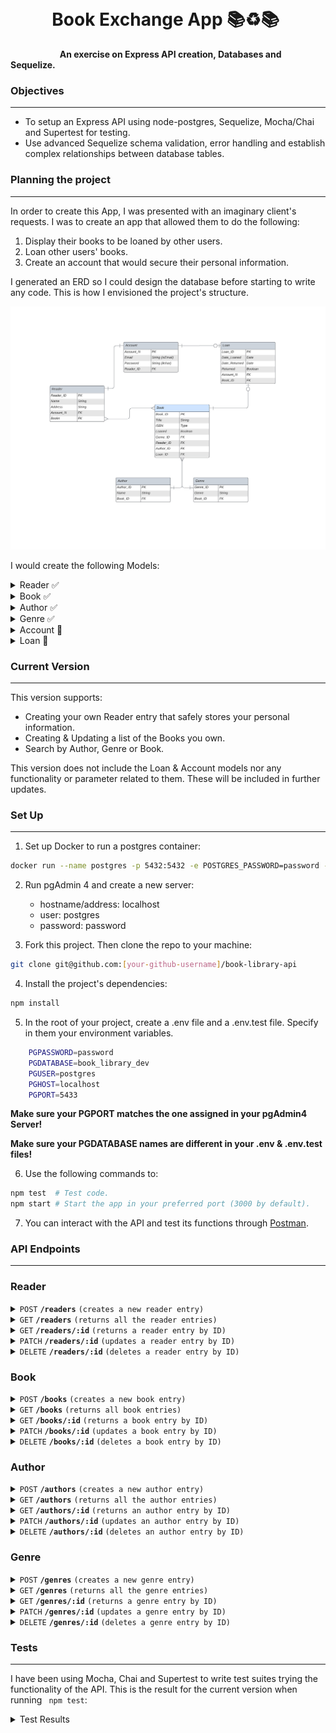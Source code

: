 &nbsp;

# &nbsp;&nbsp;&nbsp;&nbsp;&nbsp;&nbsp;&nbsp;&nbsp;&nbsp; Book Exchange App 📚♻️📚

&nbsp;&nbsp;&nbsp;&nbsp;&nbsp;&nbsp;&nbsp;&nbsp;&nbsp;&nbsp;&nbsp;&nbsp;&nbsp;&nbsp;&nbsp;&nbsp;&nbsp;&nbsp;&nbsp;&nbsp;**An exercise on Express API creation, Databases and Sequelize.**

### Objectives

---

- To setup an Express API using node-postgres, Sequelize, Mocha/Chai and Supertest for testing.
- Use advanced Sequelize schema validation, error handling and establish complex relationships between database tables.

### Planning the project

---

In order to create this App, I was presented with an imaginary client's requests. I was to create an app that allowed them to do the following:

1. Display their books to be loaned by other users.
2. Loan other users' books.
3. Create an account that would secure their personal information.

I generated an ERD so I could design the database before starting to write any code. This is how I envisioned the project's structure.

![](ERD.jpeg)

I would create the following Models:

<details>
 <summary>Reader ✅ </summary>

| param     | data type |
| --------- | --------- |
| Reader_ID | INT (PK)  |
| Name      | STRING    |
| Book_ID   | INT(FK)   |

**It will include the Book Model data of referenced entries.**

</details>

<details>
 <summary>Book ✅ </summary>

| param     | data type |
| --------- | --------- |
| Book_ID   | INT (PK)  |
| Title     | STRING    |
| ISBN      | STRING    |
| Loaned    | BOOLEAN   |
| Reader_ID | INT (FK)  |
| Genre_ID  | INT (FK)  |
| Author_ID | INT (FK)  |
| Loan_ID   | INT (FK)  |

**It will include the Reader, Genre and Author Model data of referenced entries.**

</details>

<details>
 <summary>Author ✅ </summary>

| param     | data type |
| --------- | --------- |
| Author_ID | INT (PK)  |
| Name      | STRING    |
| Book_ID   | INT (FK)  |

Author and Genre are individual models to support searches (by Author, Genre or Book) through the library.

</details>

<details>
 <summary>Genre ✅ </summary>
 
| param | data type |
|------|-------------|
| Genre_ID | INT (PK) |
| Genre | STRING |
| Book_ID | INT (FK)|

Author and Genre are individual models to support searches (by Author, Genre or Book) through the library.

</details>

<details>
 <summary>Account 🚧 </summary>

| param     | data type |
| --------- | --------- |
| Account_N | INT (PK)  |
| Email     | STRING    |
| Password  | STRING    |
| Reader_ID | INT (FK)  |

**STILL TO BE IMPLEMENTED**: <br/>
For now, Account data is stored in the Reader Model.

</details>

<details>
 <summary>Loan 🚧 </summary>

| param         | data type |
| ------------- | --------- |
| Loan_ID       | INT (PK)  |
| Date_Loaned   | DATE      |
| Date_Returned | DATE      |
| Returned      | BOOLEAN   |
| Account_N     | INT (FK)  |
| Book_ID       | INT (FK)  |

**STILL TO BE IMPLEMENTED**

</details>

### Current Version

---

This version supports:

- Creating your own Reader entry that safely stores your personal information.
- Creating & Updating a list of the Books you own.
- Search by Author, Genre or Book.

This version does not include the Loan & Account models nor any functionality or parameter related to them. These will be included in further updates.

### Set Up

---

1. Set up Docker to run a postgres container:

```bash
docker run --name postgres -p 5432:5432 -e POSTGRES_PASSWORD=password -d postgres
```

2. Run pgAdmin 4 and create a new server:

   - hostname/address: localhost
   - user: postgres
   - password: password

3. Fork this project. Then clone the repo to your machine:

```bash
git clone git@github.com:[your-github-username]/book-library-api
```

4. Install the project's dependencies:

```bash
npm install
```

5. In the root of your project, create a .env file and a .env.test file. Specify in them your environment variables.

```bash
    PGPASSWORD=password
    PGDATABASE=book_library_dev
    PGUSER=postgres
    PGHOST=localhost
    PGPORT=5433
```

**Make sure your PGPORT matches the one assigned in your pgAdmin4 Server!**

**Make sure your PGDATABASE names are different in your .env & .env.test files!**

6. Use the following commands to:

```bash
npm test  # Test code.
npm start # Start the app in your preferred port (3000 by default).
```

7. You can interact with the API and test its functions through [Postman](https://www.postman.com/).

### API Endpoints

---

### Reader

<details>
 <summary><code>POST</code> <code><b>/readers</b></code> <code>(creates a new reader entry)</code></summary>

#### Parameters and body content

> | Parameters | Body content                                                           |
> | ---------- | ---------------------------------------------------------------------- |
> | None       | Name [STRING], Email [STRING], Password [STRING](8 characters or more) |

#### Responses

> | code  | description                                                                           |
> | ----- | ------------------------------------------------------------------------------------- |
> | `201` | Successful operation                                                                  |
> | `400` | Content element empty, null, not unique, not the right format or not the right length |

</details>

<details>
 <summary><code>GET</code> <code><b>/readers</b></code> <code>(returns all the reader entries)</code></summary>

#### Parameters and body content

> | Parameters | Body content |
> | ---------- | ------------ |
> | None       | None         |

#### Responses

> | code  | description          |
> | ----- | -------------------- |
> | `200` | Successful operation |
> | `404` | Entry not found      |

</details>

<details>
 <summary><code>GET</code> <code><b>/readers/:id</b></code> <code>(returns a reader entry by ID)</code></summary>

#### Parameters and body content

> | Parameters  | Body content |
> | ----------- | ------------ |
> | `Reader_ID` | None         |

#### Responses

> | code  | description          |
> | ----- | -------------------- |
> | `200` | Successful operation |
> | `404` | Entry not found      |

</details>

<details>
 <summary><code>PATCH</code> <code><b>/readers/:id</b></code> <code>(updates a reader entry by ID)</code></summary>

#### Parameters and body content

> | Parameters  | Body content                                                           |
> | ----------- | ---------------------------------------------------------------------- |
> | `Reader_ID` | Name [STRING], Email [STRING], Password [STRING](8 characters or more) |

#### Responses

> | code  | description          |
> | ----- | -------------------- |
> | `200` | Successful operation |
> | `404` | Entry not found      |

</details>

<details>
 <summary><code>DELETE</code> <code><b>/readers/:id</b></code> <code>(deletes a reader entry by ID)</code></summary>

#### Parameters and body content

> | Parameters  | Body content |
> | ----------- | ------------ |
> | `Reader_ID` | None         |

#### Responses

> | code  | description          |
> | ----- | -------------------- |
> | `204` | Successful operation |
> | `404` | Entry not found      |

</details>

### Book

<details>

 <summary><code>POST</code> <code><b>/books</b></code> <code>(creates a new book entry)</code></summary>

#### Parameters and body content

> | Parameters | Body content. Required.                                                      |
> | ---------- | ---------------------------------------------------------------------------- |
> | None       | Title [STRING], ISBN [INT], Author_ID [INT], Genre_ID [INT], Reader_ID [INT] |

#### Responses

> | code  | description                               |
> | ----- | ----------------------------------------- |
> | `201` | Successful operation                      |
> | `400` | Content element empty, null or not unique |

</details>

<details>
 <summary><code>GET</code> <code><b>/books</b></code> <code>(returns all book entries)</code></summary>

#### Parameters and body content

> | Parameters | Body content |
> | ---------- | ------------ |
> | None       | None         |

#### Responses

> | code  | description          |
> | ----- | -------------------- |
> | `200` | Successful operation |
> | `404` | Entry not found      |

</details>

<details>
 <summary><code>GET</code> <code><b>/books/:id</b></code> <code>(returns a book entry by ID)</code></summary>

#### Parameters and body content

> | Parameters | Body content |
> | ---------- | ------------ |
> | `Book_ID`  | None         |

#### Responses

> | code  | description          |
> | ----- | -------------------- |
> | `200` | Successful operation |
> | `404` | Entry not found      |

</details>

<details>
 <summary><code>PATCH</code> <code><b>/books/:id</b></code> <code>(updates a book entry by ID)</code></summary>

#### Parameters and body content

> | Parameters | Body content                                                                          |
> | ---------- | ------------------------------------------------------------------------------------- |
> | `Book_ID`  | Title [STRING], ISBN [STRING], Author_ID [INT], Genre_ID [INT] and/or Reader_ID [INT] |

#### Responses

> | code  | description          |
> | ----- | -------------------- |
> | `200` | Successful operation |
> | `404` | Entry not found      |

</details>

<details>
 <summary><code>DELETE</code> <code><b>/books/:id</b></code> <code>(deletes a book entry by ID)</code></summary>

#### Parameters and body content

> | Parameters | Body content |
> | ---------- | ------------ |
> | `Book_ID`  | None         |

#### Responses

> | code  | description          |
> | ----- | -------------------- |
> | `204` | Successful operation |
> | `404` | Entry not found      |

</details>

### Author

<details>
 <summary><code>POST</code> <code><b>/authors</b></code> <code>(creates a new author entry)</code></summary>

#### Parameters and body content

> | Parameters | Body content  |
> | ---------- | ------------- |
> | None       | Name [STRING] |

#### Responses

> | code  | description                               |
> | ----- | ----------------------------------------- |
> | `201` | Successful operation                      |
> | `400` | Content element empty, null or not unique |

</details>

<details>
 <summary><code>GET</code> <code><b>/authors</b></code> <code>(returns all the author entries)</code></summary>

#### Parameters and body content

> | Parameters | Body content |
> | ---------- | ------------ |
> | None       | None         |

#### Responses

> | code  | description          |
> | ----- | -------------------- |
> | `200` | Successful operation |
> | `404` | Entry not found      |

</details>

<details>
 <summary><code>GET</code> <code><b>/authors/:id</b></code> <code>(returns an author entry by ID)</code></summary>

#### Parameters and body content

> | Parameters  | Body content |
> | ----------- | ------------ |
> | `Author_ID` | None         |

#### Responses

> | code  | description          |
> | ----- | -------------------- |
> | `200` | Successful operation |
> | `404` | Entry not found      |

</details>

<details>
 <summary><code>PATCH</code> <code><b>/authors/:id</b></code> <code>(updates an author entry by ID)</code></summary>

#### Parameters and body content

> | Parameters  | Body content  |
> | ----------- | ------------- |
> | `Author_ID` | Name [STRING] |

#### Responses

> | code  | description          |
> | ----- | -------------------- |
> | `200` | Successful operation |
> | `404` | Entry not found      |

</details>

<details>
 <summary><code>DELETE</code> <code><b>/authors/:id</b></code> <code>(deletes an author entry by ID)</code></summary>

#### Parameters and body content

> | Parameters  | Body content |
> | ----------- | ------------ |
> | `Author_ID` | None         |

#### Responses

> | code  | description          |
> | ----- | -------------------- |
> | `204` | Successful operation |
> | `404` | Entry not found      |

</details>

### Genre

<details>
 <summary><code>POST</code> <code><b>/genres</b></code> <code>(creates a new genre entry)</code></summary>

#### Parameters and body content

> | Parameters | Body content  |
> | ---------- | ------------- |
> | None       | Genre[STRING] |

#### Responses

> | code  | description                               |
> | ----- | ----------------------------------------- |
> | `201` | Successful operation                      |
> | `400` | Content element empty, null or not unique |

</details>

<details>
 <summary><code>GET</code> <code><b>/genres</b></code> <code>(returns all the genre entries)</code></summary>

#### Parameters and body content

> | Parameters | Body content |
> | ---------- | ------------ |
> | None       | None         |

#### Responses

> | code  | description          |
> | ----- | -------------------- |
> | `200` | Successful operation |
> | `404` | Genres not found     |

</details>

<details>
 <summary><code>GET</code> <code><b>/genres/:id</b></code> <code>(returns a genre entry by ID)</code></summary>

#### Parameters and body content

> | Parameters | Body content |
> | ---------- | ------------ |
> | `Genre_ID` | None         |

#### Responses

> | code  | description          |
> | ----- | -------------------- |
> | `200` | Successful operation |
> | `404` | Entry not found      |

</details>

<details>
 <summary><code>PATCH</code> <code><b>/genres/:id</b></code> <code>(updates a genre entry by ID)</code></summary>

#### Parameters and body content

> | Parameters | Body content   |
> | ---------- | -------------- |
> | `Genre_ID` | Genre [STRING] |

#### Responses

> | code  | description          |
> | ----- | -------------------- |
> | `200` | Successful operation |
> | `404` | Entry not found      |

</details>

<details>
 <summary><code>DELETE</code> <code><b>/genres/:id</b></code> <code>(deletes a genre entry by ID)</code></summary>

#### Parameters and body content

> | Parameters | Body content |
> | ---------- | ------------ |
> | `Genre_ID` | None         |

#### Responses

> | code  | description          |
> | ----- | -------------------- |
> | `204` | Successful operation |
> | `404` | Entry not found      |

</details>

### Tests

---

I have been using Mocha, Chai and Supertest to write test suites trying the functionality of the API. This is the result for the current version when running ` npm test`:

<details><summary>Test Results</summary>
<code>
/authors
    with no records in the database
      POST /authors
        ✔ creates a new author in the database (770ms)
        ✔ errors if name is null
    with records in the database
      GET /authors
        ✔ gets all authors records
      GET /authors/:id
        ✔ gets authors record by id
        ✔ returns a 404 if the author does not exist
      PATCH /authors/:id
        ✔ updates authors name by id
        ✔ returns a 404 if the author does not exist
      DELETE /authors/:id
        ✔ deletes author record by id
        ✔ returns a 404 if the author does not exist
</code>
<code>
  /books
    with no records in the database
      POST /books
        ✔ creates a new book in the database
        ✔ errors if title is null
    with records in the database
      GET /books
        ✔ gets all books records
      GET /books/:id
        ✔ gets books record by id
        ✔ returns a 404 if the book does not exist
      PATCH /books/:id
        ✔ updates books title by id
        ✔ returns a 404 if the book does not exist
      DELETE /books/:id
        ✔ deletes book record by id
        ✔ returns a 404 if the book does not exist
</code>
<code>
  /genres
    with no records in the database
      POST /genres
        ✔ creates a new genre in the database
        ✔ errors if genre is null
    with records in the database
      GET /genres
        ✔ gets all genres records
      GET /genres/:id
        ✔ gets genres record by id
        ✔ returns a 404 if the genre does not exist
      PATCH /genres/:id
        ✔ updates genres genre by id
        ✔ returns a 404 if the genre does not exist
      DELETE /genres/:id
        ✔ deletes genre record by id
        ✔ returns a 404 if the author does not exist
</code>
<code>
  /readers
    with no records in the database
      POST /readers
        ✔ creates a new reader in the database
        ✔ errors if email format not valid
        ✔ errors if any fields are missing
        ✔ errors password is less than 8 char length
    with records in the database
      GET /readers
        ✔ gets all readers records
      GET /readers/:id
        ✔ gets readers record by id
        ✔ returns a 404 if the reader does not exist
      PATCH /readers/:id
        ✔ updates readers email by id
        ✔ returns a 404 if the reader does not exist
      DELETE /readers/:id
        ✔ deletes reader record by id
        ✔ returns a 404 if the reader does not exist

38 passing (3s)
</code>

</details>

